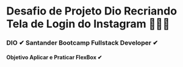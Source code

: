 # Desafio de Projeto Dio Recriando Tela de Login do Instagram 🚀🚀🚀

### DIO ✔    Santander Bootcamp Fullstack Developer ✔

#### Objetivo Aplicar e Praticar FlexBox ✔

